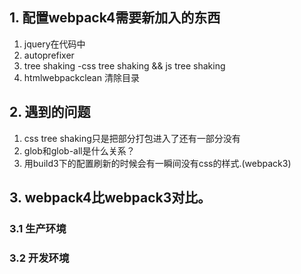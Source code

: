 ## 1. 配置webpack4需要新加入的东西

1. jquery在代码中
2. autoprefixer
3. tree shaking -css tree shaking && js tree shaking
4. htmlwebpackclean 清除目录


## 2. 遇到的问题

1. css tree shaking只是把部分打包进入了还有一部分没有
2. glob和glob-all是什么关系？
3. 用build3下的配置刷新的时候会有一瞬间没有css的样式.(webpack3)



## 3. webpack4比webpack3对比。

### 3.1 生产环境

### 3.2 开发环境

